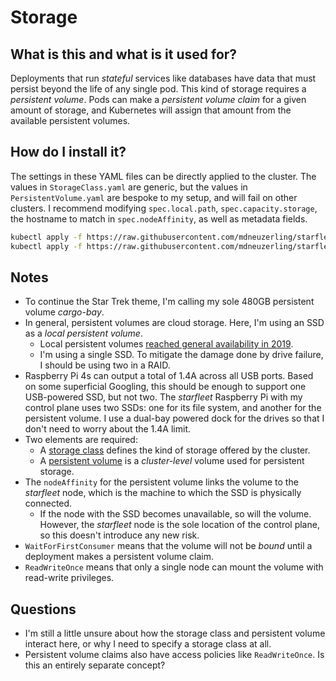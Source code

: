 # Storage

## What is this and what is it used for?

Deployments that run _stateful_ services like databases have data that must persist beyond the life of any single pod. This kind of storage requires a _persistent volume_. Pods can make a _persistent volume claim_ for a given amount of storage, and Kubernetes will assign that amount from the available persistent volumes.

## How do I install it?

The settings in these YAML files can be directly applied to the cluster. The values in `StorageClass.yaml` are generic, but the values in `PersistentVolume.yaml` are bespoke to my setup, and will fail on other clusters. I recommend modifying `spec.local.path`, `spec.capacity.storage`, the hostname to match in `spec.nodeAffinity`, as well as metadata fields.

```bash
kubectl apply -f https://raw.githubusercontent.com/mdneuzerling/starfleet/main/storage/StorageClass.yaml
kubectl apply -f https://raw.githubusercontent.com/mdneuzerling/starfleet/main/storage/PersistentVolume.yaml
```

## Notes

* To continue the Star Trek theme, I'm calling my sole 480GB persistent volume _cargo-bay_.
* In general, persistent volumes are cloud storage. Here, I'm using an SSD as a _local persistent volume_.
    * Local persistent volumes [reached general availability in 2019](https://kubernetes.io/blog/2019/04/04/kubernetes-1.14-local-persistent-volumes-ga/).
    * I'm using a single SSD. To mitigate the damage done by drive failure, I should be using two in a RAID.
* Raspberry Pi 4s can output a total of 1.4A across all USB ports. Based on some superficial Googling, this should be enough to support one USB-powered SSD, but not two. The _starfleet_ Raspberry Pi with my control plane uses two SSDs: one for its file system, and another for the persistent volume. I use a dual-bay powered dock for the drives so that I don't need to worry about the 1.4A limit.
* Two elements are required:
    * A [storage class](https://kubernetes.io/docs/concepts/storage/storage-classes/) defines the kind of storage offered by the cluster.
    * A [persistent volume](https://kubernetes.io/docs/concepts/storage/storage-classes/) is a _cluster-level_ volume used for persistent storage.
* The `nodeAffinity` for the persistent volume links the volume to the _starfleet_ node, which is the machine to which the SSD is physically connected.
    * If the node with the SSD becomes unavailable, so will the volume. However, the _starfleet_ node is the sole location of the control plane, so this doesn't introduce any new risk.
* `WaitForFirstConsumer` means that the volume will not be _bound_ until a deployment makes a persistent volume claim.
* `ReadWriteOnce` means that only a single node can mount the volume with read-write privileges.

## Questions

* I'm still a little unsure about how the storage class and persistent volume interact here, or why I need to specify a storage class at all.
* Persistent volume claims also have access policies like `ReadWriteOnce`. Is this an entirely separate concept?